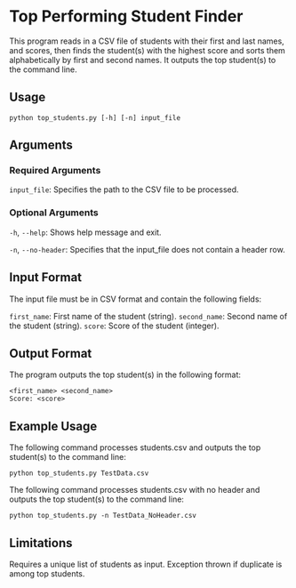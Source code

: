 # Top Performing Student Finder
This program reads in a CSV file of students with their first and last names, and scores, then finds the student(s) with the highest score and sorts them alphabetically by first and second names. It outputs the top student(s) to the command line.

## Usage
`python top_students.py [-h] [-n] input_file`

## Arguments
### Required Arguments
`input_file`: Specifies the path to the CSV file to be processed.
### Optional Arguments
`-h`, `--help`: Shows help message and exit.

`-n`, `--no-header`: Specifies that the input_file does not contain a header row.

## Input Format
The input file must be in CSV format and contain the following fields:

`first_name`: First name of the student (string).
`second_name`: Second name of the student (string).
`score`: Score of the student (integer).

## Output Format
The program outputs the top student(s) in the following format:
```
<first_name> <second_name>
Score: <score>
```

## Example Usage
The following command processes students.csv and outputs the top student(s) to the command line:

`python top_students.py TestData.csv`

The following command processes students.csv with no header and outputs the top student(s) to the command line:

`python top_students.py -n TestData_NoHeader.csv`


## Limitations

Requires a unique list of students as input. Exception thrown if duplicate is among top students.
